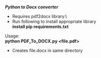 _**Python to Docx converter**_

- Requires pdf2docx library:\
- Run following to install appropriate library\
    **install pip requirements.txt**

Usage:\
    **python PDF_To_DOCX.py <file.pdf>**

- Creates file.docx in same directory 

